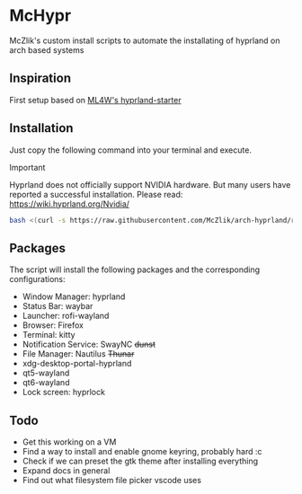 # McHypr
McZlik's custom install scripts to automate the installating of hyprland on arch based systems

## Inspiration
First setup based on [ML4W's hyprland-starter](https://github.com/mylinuxforwork/hyprland-starter/tree/1.0.1)

## Installation
Just copy the following command into your terminal and execute.

> [!IMPORTANT]
> Hyprland does not officially support NVIDIA hardware. But many users have reported a successful installation. Please read: https://wiki.hyprland.org/Nvidia/

``` bash
bash <(curl -s https://raw.githubusercontent.com/McZlik/arch-hyprland/refs/heads/feature/first-setup/setup.sh)
```

## Packages

The script will install the following packages and the corresponding configurations:

* Window Manager: hyprland
* Status Bar: waybar
* Launcher: rofi-wayland
* Browser: Firefox
* Terminal: kitty
* Notification Service: SwayNC ~~dunst~~
* File Manager: Nautilus ~~Thunar~~
* xdg-desktop-portal-hyprland
* qt5-wayland
* qt6-wayland
* Lock screen: hyprlock

## Todo
- Get this working on a VM
- Find a way to install and enable gnome keyring, probably hard :c
- Check if we can preset the gtk theme after installing everything
- Expand docs in general
- Find out what filesystem file picker vscode uses